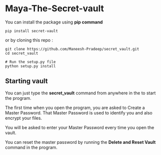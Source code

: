 # Maya-The-Secret-vault

You can install the package using **pip command**
```
pip install secret-vault
```

or by cloning this repo : 
```
git clone https://github.com/Maneesh-Pradeep/secret_vault.git
cd secret_vault

# Run the setup.py file
python setup.py install
```

## Starting vault
You can just type the **secret_vault** command from anywhere in the to start the program.

The first time when you open the program, you are asked to Create a Master Password.
That Master Password is used to identify you and also encrypt your files.

You will be asked to enter your Master Password every time you open the vault.

You can reset the master password by running the **Delete and Reset Vault** command in the program.
